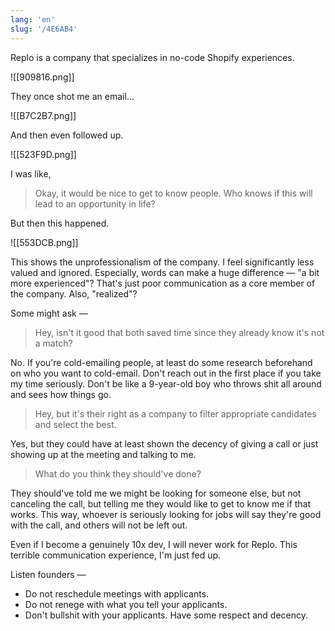 ```yaml
---
lang: 'en'
slug: '/4E6AB4'
---
```


Replo is a company that specializes in no-code Shopify experiences.

![[909816.png]]

They once shot me an email...

![[B7C2B7.png]]

And then even followed up.

![[523F9D.png]]

I was like,

> Okay, it would be nice to get to know people. Who knows if this will lead to an opportunity in life?

But then this happened.

![[553DCB.png]]

This shows the unprofessionalism of the company. I feel significantly less valued and ignored. Especially, words can make a huge difference — "a bit more experienced"? That's just poor communication as a core member of the company. Also, "realized"?

Some might ask —

> Hey, isn't it good that both saved time since they already know it's not a match?

No. If you're cold-emailing people, at least do some research beforehand on who you want to cold-email. Don't reach out in the first place if you take my time seriously. Don't be like a 9-year-old boy who throws shit all around and sees how things go.

> Hey, but it's their right as a company to filter appropriate candidates and select the best.

Yes, but they could have at least shown the decency of giving a call or just showing up at the meeting and talking to me.

> What do you think they should've done?

They should've told me we might be looking for someone else, but not canceling the call, but telling me they would like to get to know me if that works. This way, whoever is seriously looking for jobs will say they're good with the call, and others will not be left out.

Even if I become a genuinely 10x dev, I will never work for Replo. This terrible communication experience, I'm just fed up.

Listen founders —

- Do not reschedule meetings with applicants.
- Do not renege with what you tell your applicants.
- Don't bullshit with your applicants. Have some respect and decency.
